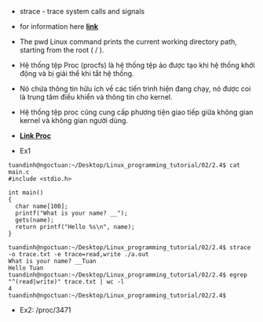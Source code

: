 +  strace - trace system calls and signals
+ for information here **[link](https://man7.org/linux/man-pages/man1/strace.1.html)**
+ The pwd Linux command prints the current working directory path, starting from the root ( / ).

+ Hệ thống tệp Proc (procfs) là hệ thống tệp ảo được tạo khi hệ thống khởi động và bị giải thể khi tắt hệ thống.
+ Nó chứa thông tin hữu ích về các tiến trình hiện đang chạy, nó được coi là trung tâm điều khiển và thông tin cho kernel.
+ Hệ thống tệp proc cũng cung cấp phương tiện giao tiếp giữa không gian kernel và không gian người dùng.
+ **[Link Proc](https://www.geeksforgeeks.org/proc-file-system-linux/)**

+ Ex1 
```
tuandinh@ngoctuan:~/Desktop/Linux_programming_tutorial/02/2.4$ cat main.c
#include <stdio.h>

int main()
{
  char name[100];
  printf("What is your name? __");
  gets(name);
  return printf("Hello %s\n", name);
}

tuandinh@ngoctuan:~/Desktop/Linux_programming_tutorial/02/2.4$ strace -o trace.txt -e trace=read,write ./a.out
What is your name? __Tuan
Hello Tuan
tuandinh@ngoctuan:~/Desktop/Linux_programming_tutorial/02/2.4$ egrep "^(read|write)" trace.txt | wc -l
4
tuandinh@ngoctuan:~/Desktop/Linux_programming_tutorial/02/2.4$ 

```
+ Ex2: /proc/3471
